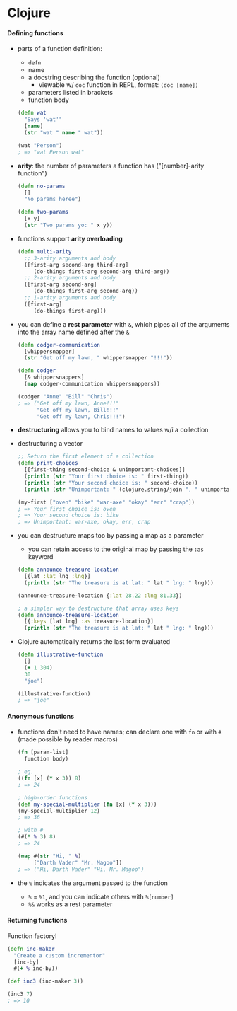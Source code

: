 # Clojure

#### Defining functions

* parts of a function definition:
  - `defn`
  - name
  - a docstring describing the function (optional)
    + viewable w/ `doc` function in REPL, format: `(doc [name])`
  - parameters listed in brackets
  - function body

  ```clojure
  (defn wat
    "Says 'wat'"
    [name]
    (str "wat " name " wat"))

  (wat "Person")
  ; => "wat Person wat"
  ```

* __arity__: the number of parameters a function has ("[number]-arity function")
  ```clojure
  (defn no-params
    []
    "No params heree")

  (defn two-params
    [x y]
    (str "Two params yo: " x y))
  ```

* functions support __arity overloading__
  ```clojure
  (defn multi-arity
    ;; 3-arity arguments and body
    ([first-arg second-arg third-arg]
       (do-things first-arg second-arg third-arg))
    ;; 2-arity arguments and body
    ([first-arg second-arg]
       (do-things first-arg second-arg))
    ;; 1-arity arguments and body
    ([first-arg]
       (do-things first-arg)))
  ```

* you can define a __rest parameter__ with `&`, which pipes all of the arguments into the array name defined after the `&`
  ```clojure
  (defn codger-communication
    [whippersnapper]
    (str "Get off my lawn, " whippersnapper "!!!"))

  (defn codger
    [& whippersnappers]
    (map codger-communication whippersnappers))

  (codger "Anne" "Bill" "Chris")
  ; => ("Get off my lawn, Anne!!!"
        "Get off my lawn, Bill!!!"
        "Get off my lawn, Chris!!!")
  ```

* __destructuring__ allows you to bind names to values w/i a collection

* destructuring a vector
  ```clojure
  ;; Return the first element of a collection
  (defn print-choices
    [[first-thing second-choice & unimportant-choices]]
    (println (str "Your first choice is: " first-thing))
    (println (str "Your second choice is: " second-choice))
    (println (str "Unimportant: " (clojure.string/join ", " unimportant-choices))))

  (my-first ["oven" "bike" "war-axe" "okay" "err" "crap"])
  ; => Your first choice is: oven
  ; => Your second choice is: bike
  ; => Unimportant: war-axe, okay, err, crap
  ```

* you can destructure maps too by passing a map as a parameter
  - you can retain access to the original map by passing the `:as` keyword

  ```clojure
  (defn announce-treasure-location
    [{lat :lat lng :lng}]
    (println (str "The treasure is at lat: " lat " lng: " lng)))

  (announce-treasure-location {:lat 28.22 :lng 81.33})

  ; a simpler way to destructure that array uses keys
  (defn announce-treasure-location
    [{:keys [lat lng] :as treasure-location}]
    (println (str "The treasure is at lat: " lat " lng: " lng)))
  ```

* Clojure automatically returns the last form evaluated
  ```clojure
  (defn illustrative-function
    []
    (+ 1 304)
    30
    "joe")

  (illustrative-function)
  ; => "joe"
  ```

#### Anonymous functions

* functions don't need to have names; can declare one with `fn` or with `#` (made possible by reader macros)
  ```clojure
  (fn [param-list]
    function body)

  ; eg.
  ((fn [x] (* x 3)) 8)
  ; => 24

  ; high-order functions
  (def my-special-multiplier (fn [x] (* x 3)))
  (my-special-multiplier 12)
  ; => 36

  ; with #
  (#(* % 3) 8)
  ; => 24

  (map #(str "Hi, " %)
       ["Darth Vader" "Mr. Magoo"])
  ; => ("Hi, Darth Vader" "Hi, Mr. Magoo")
  ```

* the `%` indicates the argument passed to the function
  - `%` = `%1`, and you can indicate others with `%[number]`
  - `%&` works as a rest parameter

#### Returning functions

Function factory!

```clojure
(defn inc-maker
  "Create a custom incrementor"
  [inc-by]
  #(+ % inc-by))

(def inc3 (inc-maker 3))

(inc3 7)
; => 10
```
